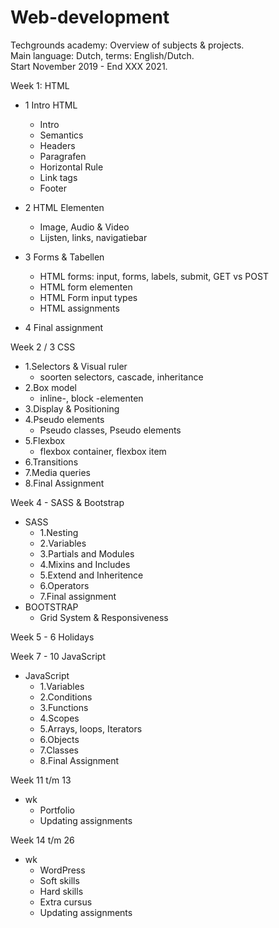# Web-development
Techgrounds academy: Overview of subjects & projects.
<br>Main language: Dutch, terms: English/Dutch.
<br>Start November 2019 - End XXX 2021.

Week 1: HTML
* 1 Intro HTML
    - Intro
    - Semantics
    - Headers
    - Paragrafen
    - Horizontal Rule
    - Link tags
    - Footer

* 2 HTML Elementen
    - Image, Audio & Video
    - Lijsten, links, navigatiebar

* 3 Forms & Tabellen
    - HTML forms: input, forms, labels, submit, GET vs POST
    - HTML form elementen
    - HTML Form input types
    - HTML assignments

* 4 Final assignment

Week 2 / 3 CSS
* 1.Selectors & Visual ruler
    - soorten selectors, cascade, inheritance
* 2.Box model
    - inline-, block -elementen
* 3.Display & Positioning
* 4.Pseudo elements
    - Pseudo classes, Pseudo elements
* 5.Flexbox
    - flexbox container, flexbox item
* 6.Transitions
* 7.Media queries
* 8.Final Assignment

Week 4 - SASS & Bootstrap
* SASS
    - 1.Nesting
    - 2.Variables
    - 3.Partials and Modules
    - 4.Mixins and Includes
    - 5.Extend and Inheritence
    - 6.Operators
    - 7.Final assignment
* BOOTSTRAP
    - Grid System & Responsiveness

Week 5 - 6
Holidays

Week 7 - 10 JavaScript
* JavaScript
    - 1.Variables
    - 2.Conditions
    - 3.Functions
    - 4.Scopes
    - 5.Arrays, loops, Iterators
    - 6.Objects
    - 7.Classes
    - 8.Final Assignment

Week 11 t/m 13
* wk
    - Portfolio
    - Updating assignments

Week 14 t/m 26
* wk
    - WordPress
    - Soft skills
    - Hard skills
    - Extra cursus
    - Updating assignments